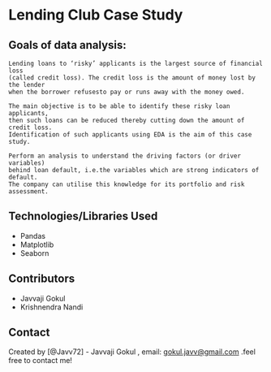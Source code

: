 # Lending Club Case Study

## Goals of data analysis:  

``` 
Lending loans to ‘risky’ applicants is the largest source of financial loss
(called credit loss). The credit loss is the amount of money lost by the lender 
when the borrower refusesto pay or runs away with the money owed.  

The main objective is to be able to identify these risky loan applicants, 
then such loans can be reduced thereby cutting down the amount of credit loss. 
Identification of such applicants using EDA is the aim of this case study.   

Perform an analysis to understand the driving factors (or driver variables)
behind loan default, i.e.the variables which are strong indicators of default.  
The company can utilise this knowledge for its portfolio and risk assessment. 

```


## Technologies/Libraries Used
- Pandas
- Matplotlib
- Seaborn

## Contributors
 - Javvaji Gokul
 - Krishnendra Nandi

## Contact
Created by [@Javv72] - Javvaji Gokul , email: gokul.javv@gmail.com .feel free to contact me!
